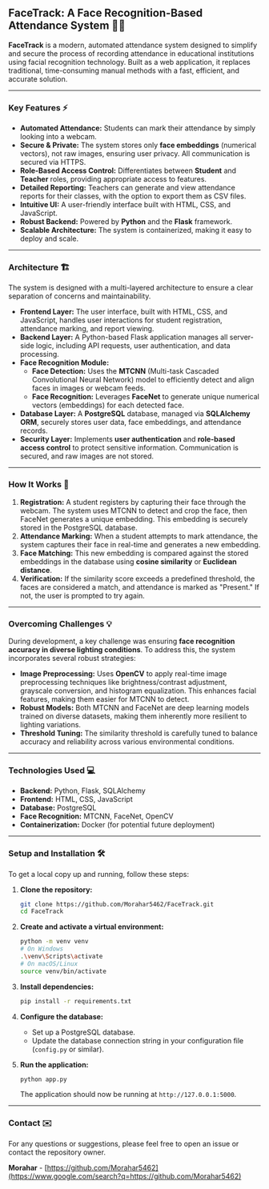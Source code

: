 ## FaceTrack: A Face Recognition-Based Attendance System 🧑‍🏫

**FaceTrack** is a modern, automated attendance system designed to simplify and secure the process of recording attendance in educational institutions using facial recognition technology. Built as a web application, it replaces traditional, time-consuming manual methods with a fast, efficient, and accurate solution.

-----

### Key Features ⚡

  * **Automated Attendance:** Students can mark their attendance by simply looking into a webcam.
  * **Secure & Private:** The system stores only **face embeddings** (numerical vectors), not raw images, ensuring user privacy. All communication is secured via HTTPS.
  * **Role-Based Access Control:** Differentiates between **Student** and **Teacher** roles, providing appropriate access to features.
  * **Detailed Reporting:** Teachers can generate and view attendance reports for their classes, with the option to export them as CSV files.
  * **Intuitive UI:** A user-friendly interface built with HTML, CSS, and JavaScript.
  * **Robust Backend:** Powered by **Python** and the **Flask** framework.
  * **Scalable Architecture:** The system is containerized, making it easy to deploy and scale.

-----

### Architecture 🏗️

The system is designed with a multi-layered architecture to ensure a clear separation of concerns and maintainability.

  * **Frontend Layer:** The user interface, built with HTML, CSS, and JavaScript, handles user interactions for student registration, attendance marking, and report viewing.
  * **Backend Layer:** A Python-based Flask application manages all server-side logic, including API requests, user authentication, and data processing.
  * **Face Recognition Module:**
      * **Face Detection:** Uses the **MTCNN** (Multi-task Cascaded Convolutional Neural Network) model to efficiently detect and align faces in images or webcam feeds.
      * **Face Recognition:** Leverages **FaceNet** to generate unique numerical vectors (embeddings) for each detected face.
  * **Database Layer:** A **PostgreSQL** database, managed via **SQLAlchemy ORM**, securely stores user data, face embeddings, and attendance records.
  * **Security Layer:** Implements **user authentication** and **role-based access control** to protect sensitive information. Communication is secured, and raw images are not stored.

-----

### How It Works 🤖

1.  **Registration:** A student registers by capturing their face through the webcam. The system uses MTCNN to detect and crop the face, then FaceNet generates a unique embedding. This embedding is securely stored in the PostgreSQL database.
2.  **Attendance Marking:** When a student attempts to mark attendance, the system captures their face in real-time and generates a new embedding.
3.  **Face Matching:** This new embedding is compared against the stored embeddings in the database using **cosine similarity** or **Euclidean distance**.
4.  **Verification:** If the similarity score exceeds a predefined threshold, the faces are considered a match, and attendance is marked as "Present." If not, the user is prompted to try again.

-----

### Overcoming Challenges 💡

During development, a key challenge was ensuring **face recognition accuracy in diverse lighting conditions**. To address this, the system incorporates several robust strategies:

  * **Image Preprocessing:** Uses **OpenCV** to apply real-time image preprocessing techniques like brightness/contrast adjustment, grayscale conversion, and histogram equalization. This enhances facial features, making them easier for MTCNN to detect.
  * **Robust Models:** Both MTCNN and FaceNet are deep learning models trained on diverse datasets, making them inherently more resilient to lighting variations.
  * **Threshold Tuning:** The similarity threshold is carefully tuned to balance accuracy and reliability across various environmental conditions.

-----

### Technologies Used 💻

  * **Backend:** Python, Flask, SQLAlchemy
  * **Frontend:** HTML, CSS, JavaScript
  * **Database:** PostgreSQL
  * **Face Recognition:** MTCNN, FaceNet, OpenCV
  * **Containerization:** Docker (for potential future deployment)

-----

### Setup and Installation 🛠️

To get a local copy up and running, follow these steps:

1.  **Clone the repository:**

    ```bash
    git clone https://github.com/Morahar5462/FaceTrack.git
    cd FaceTrack
    ```

2.  **Create and activate a virtual environment:**

    ```bash
    python -m venv venv
    # On Windows
    .\venv\Scripts\activate
    # On macOS/Linux
    source venv/bin/activate
    ```

3.  **Install dependencies:**

    ```bash
    pip install -r requirements.txt
    ```

4.  **Configure the database:**

      * Set up a PostgreSQL database.
      * Update the database connection string in your configuration file (`config.py` or similar).

5.  **Run the application:**

    ```bash
    python app.py
    ```

    The application should now be running at `http://127.0.0.1:5000`.

-----

### Contact ✉️

For any questions or suggestions, please feel free to open an issue or contact the repository owner.

**Morahar** - [https://github.com/Morahar5462](https://www.google.com/search?q=https://github.com/Morahar5462)

